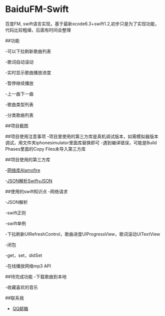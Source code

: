 # BaiduFM-Swift
百度FM, swift语言实现，基于最新xcode6.3+swift1.2,初步只是为了实现功能，代码比较粗燥，后面有时间会整理

##功能

-可以下拉刷新歌曲列表

-歌词自动滚动

-实时显示歌曲播放进度

-暂停继续播放

-上一曲下一曲

-歌曲类型列表

-分类歌曲列表


##项目截图


##项目使用注意事项
-项目里使用的第三方库是真机调试版本，如需模拟器版本调试，用文件夹iphonesimulator里面库替换即可
-遇到编译错误，可能是Build Phases里面的Copy Files未导入第三方库

##项目使用的第三方库

-[网络库Alamofire](https://github.com/Alamofire/Alamofire)

-[JSON解析SwiftyJSON](https://github.com/SwiftyJSON/SwiftyJSON)

##使用的swift知识点
-网络请求

-JSON解析

-swift正则

-swift单例

-下拉刷新UIRefreshControl，歌曲进度UIProgressView，歌词滚动UITextView

-闭包

-get，set，didSet

-在线播放网络mp3 API

##待完成功能
-下载歌曲到本地

-收藏喜欢的音乐

##联系我
- [QQ邮箱](mailto:belm@vip.qq.com)

